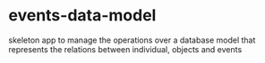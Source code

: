 # events-data-model

skeleton app to manage the operations over a database model that represents the relations between individual, objects and events
